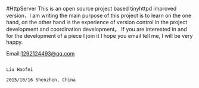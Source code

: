 #HttpServer
    This is an open source project based tinyhttpd improved version，I am writing the main purpose of this project is to learn on the one hand, on the other hand is the experience of version control in the project development and coordination development。
    If you are interested in and for the development of a piece I join it I hope you email tell me, I will be very happy.

Email:1292124493@qq.com
                            
                                                                                                       Liu Haofei
                                                                                               2015/10/16 Shenzhen, China